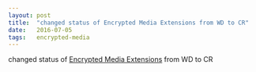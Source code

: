 ```yaml
---
layout: post
title:  "changed status of Encrypted Media Extensions from WD to CR"
date:   2016-07-05
tags:   encrypted-media
---
```


changed status of [Encrypted Media Extensions](/spec/encrypted-media) from WD to CR

